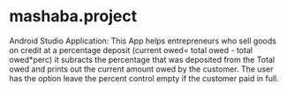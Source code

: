 # mashaba.project
Android Studio Application:
This App helps entrepreneurs who sell goods on credit at a percentage deposit (current owed= total owed - total owed*perc)
it subracts the percentage that was deposited from the Total owed and prints out the current amount owed by the customer.
The user has the option leave the percent control empty if the customer paid in full.
